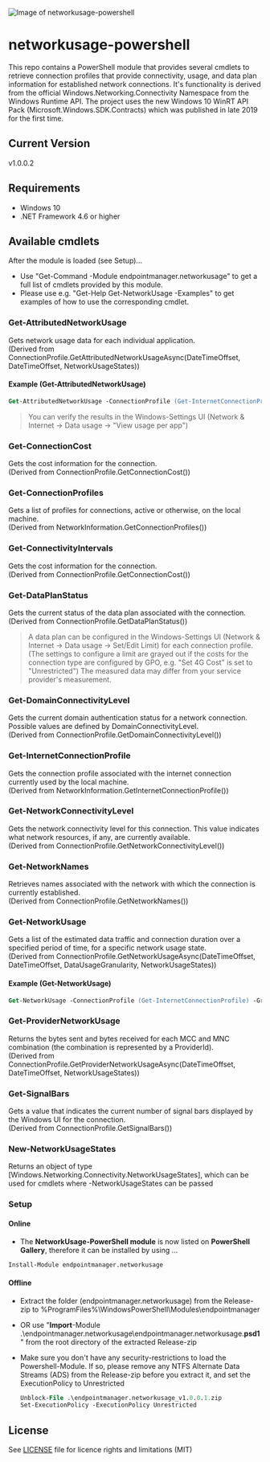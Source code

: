 ![Image of networkusage-powershell](https://repository-images.githubusercontent.com/303191282/19622200-0c0a-11eb-98e2-8f3fb81a8aab)
# networkusage-powershell

This repo contains a PowerShell module that provides several cmdlets to retrieve connection profiles that provide connectivity, usage, and data plan information for established network connections.
It's functionality is derived from the official Windows.Networking.Connectivity Namespace from the Windows Runtime API.
The project uses the new Windows 10 WinRT API Pack (Microsoft.Windows.SDK.Contracts) which was published in late 2019 for the first time.

## Current Version
v1.0.0.2

## Requirements

* Windows 10
* .NET Framework 4.6 or higher

## Available cmdlets

After the module is loaded (see Setup)...
* Use "Get-Command -Module endpointmanager.networkusage" to get a full list of cmdlets provided by this module.
* Please use e.g. "Get-Help Get-NetworkUsage -Examples" to get examples of how to use the corresponding cmdlet.

### Get-AttributedNetworkUsage
Gets network usage data for each individual application.  
(Derived from ConnectionProfile.GetAttributedNetworkUsageAsync(DateTimeOffset, DateTimeOffset, NetworkUsageStates)) 
#### Example (Get-AttributedNetworkUsage)
```ps
Get-AttributedNetworkUsage -ConnectionProfile (Get-InternetConnectionProfile) -StartTime (Get-Date).AddDays(-7)
```  
> You can verify the results in the Windows-Settings UI (Network & Internet -> Data usage -> "View usage per app")

### Get-ConnectionCost
Gets the cost information for the connection.  
(Derived from ConnectionProfile.GetConnectionCost())  

### Get-ConnectionProfiles
Gets a list of profiles for connections, active or otherwise, on the local machine.  
(Derived from NetworkInformation.GetConnectionProfiles())  

### Get-ConnectivityIntervals
Gets the cost information for the connection.  
(Derived from ConnectionProfile.GetConnectionCost())  

### Get-DataPlanStatus
Gets the current status of the data plan associated with the connection.  
(Derived from ConnectionProfile.GetDataPlanStatus())  
> A data plan can be configured in the Windows-Settings UI (Network & Internet -> Data usage -> Set/Edit Limit) for each connection profile.
(The settings to configure a limit are grayed out if the costs for the connection type are configured by GPO, e.g. "Set 4G Cost" is set to "Unrestricted")
The measured data may differ from your service provider's measurement.

### Get-DomainConnectivityLevel
Gets the current domain authentication status for a network connection. Possible values are defined by DomainConnectivityLevel.  
(Derived from ConnectionProfile.GetDomainConnectivityLevel())

### Get-InternetConnectionProfile
Gets the connection profile associated with the internet connection currently used by the local machine.  
(Derived from NetworkInformation.GetInternetConnectionProfile())  

### Get-NetworkConnectivityLevel
Gets the network connectivity level for this connection. This value indicates what network resources, if any, are currently available.  
(Derived from ConnectionProfile.GetNetworkConnectivityLevel())  

### Get-NetworkNames
Retrieves names associated with the network with which the connection is currently established.  
(Derived from ConnectionProfile.GetNetworkNames())  

### Get-NetworkUsage
Gets a list of the estimated data traffic and connection duration over a specified period of time, for a specific network usage state.  
(Derived from ConnectionProfile.GetNetworkUsageAsync(DateTimeOffset, DateTimeOffset, DataUsageGranularity, NetworkUsageStates))  
#### Example (Get-NetworkUsage)
```ps
Get-NetworkUsage -ConnectionProfile (Get-InternetConnectionProfile) -Granularity PerDay -StartTime (Get-Date).AddDays(-3)
```

### Get-ProviderNetworkUsage
Returns the bytes sent and bytes received for each MCC and MNC combination (the combination is represented by a ProviderId).  
(Derived from ConnectionProfile.GetProviderNetworkUsageAsync(DateTimeOffset, DateTimeOffset, NetworkUsageStates))  

### Get-SignalBars
Gets a value that indicates the current number of signal bars displayed by the Windows UI for the connection.  
(Derived from ConnectionProfile.GetSignalBars())  

### New-NetworkUsageStates
Returns an object of type [Windows.Networking.Connectivity.NetworkUsageStates], which can be used for cmdlets where -NetworkUsageStates can be passed  

### Setup
#### Online
* The **NetworkUsage-PowerShell module** is now listed on **PowerShell Gallery**, therefore it can be installed by using ...
```ps
Install-Module endpointmanager.networkusage
```
#### Offline
* Extract the folder (endpointmanager.networkusage) from the Release-zip to %ProgramFiles%\WindowsPowerShell\Modules\endpointmanager
* OR use "**Import**-Module .\endpointmanager.networkusage\endpointmanager.networkusage.**psd1**" from the root directory of the extracted Release-zip
* Make sure you don't have any security-restrictions to load the Powershell-Module. If so, please remove any NTFS Alternate Data Streams (ADS) from the Release-zip before you extract it, and set the ExecutionPolicy to Unrestricted

    ```ps
    Unblock-File .\endpointmanager.networkusage_v1.0.0.1.zip
    Set-ExecutionPolicy -ExecutionPolicy Unrestricted
    ```
    
## License

See [LICENSE](LICENSE.md) file for licence rights and limitations (MIT)
